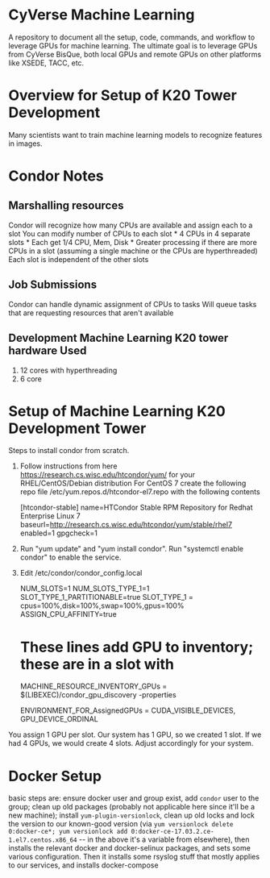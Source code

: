 # CyVerse Machine Learning
A repository to document all the setup, code, commands, and workflow to leverage GPUs for machine learning. The ultimate goal is to leverage GPUs from CyVerse BisQue, both local GPUs and remote GPUs on other platforms like XSEDE, TACC, etc.

# Overview for Setup of K20 Tower Development
Many scientists want to train machine learning models to recognize features in images. 

# Condor Notes
## Marshalling resources
Condor will recognize how many CPUs are available and assign each to a slot
You can modify number of CPUs to each slot
    * 4 CPUs in 4 separate slots
    * Each get 1/4 CPU, Mem, Disk
    * Greater processing if there are more CPUs in a slot (assuming a single machine or the CPUs are hyperthreaded)
Each slot is independent of the other slots

## Job Submissions
Condor can handle dynamic assignment of CPUs to tasks
Will queue tasks that are requesting resources that aren't available

## Development Machine Learning K20 tower hardware Used
1. 12 cores with hyperthreading
2. 6 core


# Setup of Machine Learning K20 Development Tower
Steps to install condor from scratch.

1. Follow instructions from here https://research.cs.wisc.edu/htcondor/yum/ for your RHEL/CentOS/Debian distribution
    For CentOS 7 create the following repo file /etc/yum.repos.d/htcondor-el7.repo with the following contents

    [htcondor-stable]
    name=HTCondor Stable RPM Repository for Redhat Enterprise Linux 7
    baseurl=http://research.cs.wisc.edu/htcondor/yum/stable/rhel7
    enabled=1
    gpgcheck=1

2. Run "yum update" and "yum install condor". Run "systemctl enable condor" to enable the service.

3. Edit /etc/condor/condor_config.local

    NUM_SLOTS=1
    NUM_SLOTS_TYPE_1=1
    SLOT_TYPE_1_PARTITIONABLE=true
    SLOT_TYPE_1 = cpus=100%,disk=100%,swap=100%,gpus=100%
    ASSIGN_CPU_AFFINITY=true

    # These lines add GPU to inventory; these are in a slot with 
    MACHINE_RESOURCE_INVENTORY_GPUs = $(LIBEXEC)/condor_gpu_discovery -properties

    ENVIRONMENT_FOR_AssignedGPUs = CUDA_VISIBLE_DEVICES, GPU_DEVICE_ORDINAL

You assign 1 GPU per slot. Our system has 1 GPU, so we created 1 slot. If we had 4 GPUs, we would create 4 slots. Adjust accordingly for your system.

# Docker Setup
basic steps are: ensure docker user and group exist, add `condor` user to the group; clean up old packages (probably not applicable here since it'll be a new machine); install `yum-plugin-versionlock`, clean up old locks and lock the version to our known-good version (via `yum versionlock delete 0:docker-ce*; yum versionlock add 0:docker-ce-17.03.2.ce-1.el7.centos.x86_64` -- in the above it's a variable from elsewhere), then installs the relevant docker and docker-selinux packages, and sets some various configuration. Then it installs some rsyslog stuff that mostly applies to our services, and installs docker-compose


